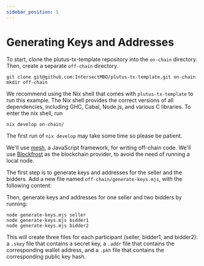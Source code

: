 ```yaml
---
sidebar_position: 5
---
```


# Generating Keys and Addresses

To start, clone the plutus-tx-template repository into the `on-chain` directory.
Then, create a separate `off-chain` directory.

```
git clone git@github.com:IntersectMBO/plutus-tx-template.git on-chain
mkdir off-chain
```

We recommend using the Nix shell that comes with `plutus-tx-template` to run this example.
The Nix shell provides the correct versions of all dependencies, including GHC, Cabal, Node.js, and various C libraries.
To enter the nix shell, run

```
nix develop on-chain/
```

The first run of `nix develop` may take some time so please be patient.

We'll use [mesh](https://meshjs.dev/), a JavaScript framework, for writing off-chain code.
We'll use [Blockfrost](https://blockfrost.io/) as the blockchain provider, to avoid the need of running a local node.

The first step is to generate keys and addresses for the seller and the bidders.
Add a new file named `off-chain/generate-keys.mjs`, with the following content:

<LiteralInclude file="generate-keys.mjs" language="javascript" title="generate-keys.mjs" />

Then, generate keys and addresses for one seller and two bidders by running:

```
node generate-keys.mjs seller
node generate-keys.mjs bidder1
node generate-keys.mjs bidder2
```

This will create three files for each participant (seller, bidder1, and bidder2): a `.skey` file that contains a secret key, a `.addr` file that contains the corresponding wallet address, and a `.pkh` file that contains the corresponding public key hash.
